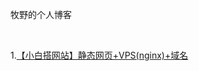 牧野的个人博客

<br>

1.[【小白搭网站】静态网页+VPS(nginx)+域名](https://polarbear0330.github.io/blogs/[%E5%B0%8F%E7%99%BD%E6%90%AD%E7%BD%91%E7%AB%99]%E9%9D%99%E6%80%81%E7%BD%91%E9%A1%B5+VPS(nginx)+%E5%9F%9F%E5%90%8D)

 <br>

 <br>

